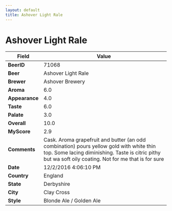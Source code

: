 ```yaml
---
layout: default
title: Ashover Light Rale
---
```


# Ashover Light Rale

| Field         | Value     |
|---------------|-----------|
| **BeerID** | 71068 |
| **Beer** | Ashover Light Rale |
| **Brewer** | Ashover Brewery |
| **Aroma** | 6.0 |
| **Appearance** | 4.0 |
| **Taste** | 6.0 |
| **Palate** | 3.0 |
| **Overall** | 10.0 |
| **MyScore** | 2.9 |
| **Comments** | Cask. Aroma grapefruit and butter &#40;an odd combination&#41; pours yellow gold with white thin top. Some lacing diminishing. Taste is citric pithy but wa soft oily coating. Not for me that is for sure  |
| **Date** | 12/2/2016 4:06:10 PM |
| **Country** | England |
| **State** | Derbyshire |
| **City** | Clay Cross |
| **Style** | Blonde Ale / Golden Ale |
